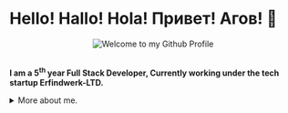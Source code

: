 # Hello! Hallo! Hola! Привет! Агов! 👋
<div align="center">
  <img src="https://github.com/BrunnerLivio/brunnerlivio/blob/master/images/welcome.png?raw=true" style="max-width: 100%;" alt="Welcome to my Github Profile" />
  <br />
  <br />

</div>

<b>I am a 5<sup>th</sup> year Full Stack Developer, Currently working under the tech startup Erfindwerk-LTD.</b>

<details>
<summary>
  More about me.
</summary>

|Languages i speak.|
| ------------- |
| English       |
| German        |
| Norwegian     |

## Languages i can code in:
- Javascript (console/web)
- Typescript (console/web)
- C++
- C#
- C
- Java
- HTML
- CSS
- PHP
- NoSQL
- SQL


</details>
